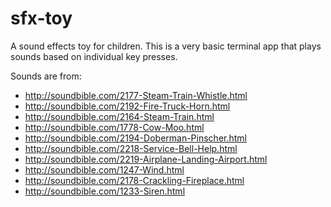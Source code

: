 sfx-toy
=======

A sound effects toy for children. This is a very basic terminal app that plays sounds based on individual key presses.

Sounds are from:

- http://soundbible.com/2177-Steam-Train-Whistle.html
- http://soundbible.com/2192-Fire-Truck-Horn.html
- http://soundbible.com/2164-Steam-Train.html
- http://soundbible.com/1778-Cow-Moo.html
- http://soundbible.com/2194-Doberman-Pinscher.html
- http://soundbible.com/2218-Service-Bell-Help.html
- http://soundbible.com/2219-Airplane-Landing-Airport.html
- http://soundbible.com/1247-Wind.html
- http://soundbible.com/2178-Crackling-Fireplace.html
- http://soundbible.com/1233-Siren.html
